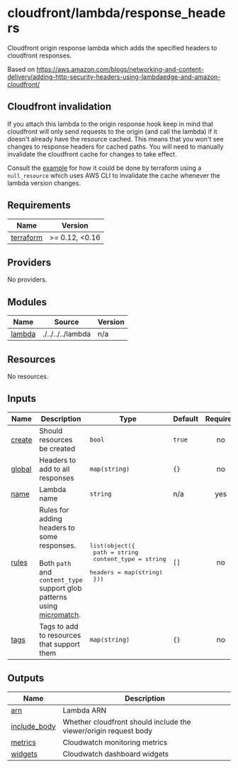 # cloudfront/lambda/response_headers

Cloudfront origin response lambda which adds the specified headers to cloudfront responses.

Based on https://aws.amazon.com/blogs/networking-and-content-delivery/adding-http-security-headers-using-lambdaedge-and-amazon-cloudfront/

## Cloudfront invalidation

If you attach this lambda to the origin response hook keep in mind that cloudfront will only send requests to the origin (and call the lambda) if it doesn't already have the resource cached. This means that you won't see changes to response headers for cached paths. You will need to manually invalidate the cloudfront cache for changes to take effect.

Consult the [example](../../examples/response_headers) for how it could be done by terraform using a `null_resource` which uses AWS CLI to invalidate the cache whenever the lambda version changes.

<!-- BEGIN_TF_DOCS -->
## Requirements

| Name | Version |
|------|---------|
| <a name="requirement_terraform"></a> [terraform](#requirement\_terraform) | >= 0.12, <0.16 |

## Providers

No providers.

## Modules

| Name | Source | Version |
|------|--------|---------|
| <a name="module_lambda"></a> [lambda](#module\_lambda) | ./../../../lambda | n/a |

## Resources

No resources.

## Inputs

| Name | Description | Type | Default | Required |
|------|-------------|------|---------|:--------:|
| <a name="input_create"></a> [create](#input\_create) | Should resources be created | `bool` | `true` | no |
| <a name="input_global"></a> [global](#input\_global) | Headers to add to all responses | `map(string)` | `{}` | no |
| <a name="input_name"></a> [name](#input\_name) | Lambda name | `string` | n/a | yes |
| <a name="input_rules"></a> [rules](#input\_rules) | Rules for adding headers to some responses.<br><br>    Both `path` and `content_type` support glob patterns using [micromatch](https://github.com/micromatch/micromatch#matching-features). | <pre>list(object({<br>    path         = string<br>    content_type = string<br>    headers      = map(string)<br>  }))</pre> | `[]` | no |
| <a name="input_tags"></a> [tags](#input\_tags) | Tags to add to resources that support them | `map(string)` | `{}` | no |

## Outputs

| Name | Description |
|------|-------------|
| <a name="output_arn"></a> [arn](#output\_arn) | Lambda ARN |
| <a name="output_include_body"></a> [include\_body](#output\_include\_body) | Whether cloudfront should include the viewer/origin request body |
| <a name="output_metrics"></a> [metrics](#output\_metrics) | Cloudwatch monitoring metrics |
| <a name="output_widgets"></a> [widgets](#output\_widgets) | Cloudwatch dashboard widgets |
<!-- END_TF_DOCS -->
